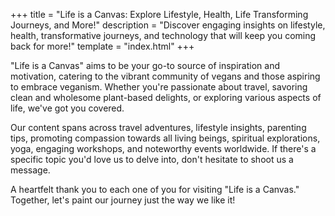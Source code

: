 +++
title = "Life is a Canvas: Explore Lifestyle, Health, Life Transforming Journeys, and More!"
description = "Discover engaging insights on lifestyle, health, transformative journeys, and technology that will keep you coming back for more!"
template = "index.html"
+++

"Life is a Canvas" aims to be your go-to source of inspiration and motivation, catering to the vibrant community of vegans and those aspiring to embrace veganism. Whether you're passionate about travel, savoring clean and wholesome plant-based delights, or exploring various aspects of life, we've got you covered.

Our content spans across travel adventures, lifestyle insights, parenting tips, promoting compassion towards all living beings, spiritual explorations, yoga, engaging workshops, and noteworthy events worldwide. If there's a specific topic you'd love us to delve into, don't hesitate to shoot us a message.

A heartfelt thank you to each one of you for visiting "Life is a Canvas." Together, let's paint our journey just the way we like it!
